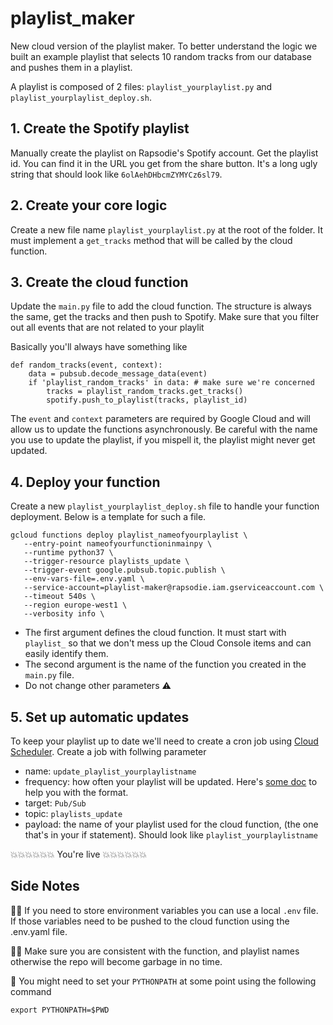 # playlist_maker
New cloud version of the playlist maker.
To better understand the logic we built an example playlist that selects 10 random tracks from our database and pushes them in a playlist.

A playlist is composed of 2 files: `playlist_yourplaylist.py` and `playlist_yourplaylist_deploy.sh`.

## 1. Create the Spotify playlist
Manually create the playlist on Rapsodie's Spotify account. 
Get the playlist id. You can find it in the URL you get from the share button. It's a long ugly string that should look like `6olAehDHbcmZYMYCz6sl79`.

## 2. Create your core logic
Create a new file name `playlist_yourplaylist.py` at the root of the folder.
It must implement a `get_tracks` method that will be called by the cloud function.

## 3. Create the cloud function
Update the `main.py` file to add the cloud function. The structure is always the same, get the tracks and then push to Spotify.
Make sure that you filter out all events that are not related to your playlit

Basically you'll always have something like
```
def random_tracks(event, context):
    data = pubsub.decode_message_data(event)
    if 'playlist_random_tracks' in data: # make sure we're concerned
        tracks = playlist_random_tracks.get_tracks()
        spotify.push_to_playlist(tracks, playlist_id)
```
The `event` and `context` parameters are required by Google Cloud and will allow us to update the functions asynchronously.
Be careful with the name you use to update the playlist, if you mispell it, the playlist might never get updated.

## 4. Deploy your function
Create a new `playlist_yourplaylist_deploy.sh` file to handle your function deployment.
Below is a template for such a file.
```
gcloud functions deploy playlist_nameofyourplaylist \
   --entry-point nameofyourfunctioninmainpy \
   --runtime python37 \
   --trigger-resource playlists_update \
   --trigger-event google.pubsub.topic.publish \
   --env-vars-file=.env.yaml \
   --service-account=playlist-maker@rapsodie.iam.gserviceaccount.com \
   --timeout 540s \
   --region europe-west1 \
   --verbosity info \
```

- The first argument defines the cloud function. It must start with `playlist_` so that we don't mess up the Cloud Console items and can easily identify them.
- The second argument is the name of the function you created in the `main.py` file.
- Do not change other parameters ⚠️

## 5. Set up automatic updates
To keep your playlist up to date we'll need to create a cron job using [Cloud Scheduler](https://console.cloud.google.com/cloudscheduler?project=rapsodie).
Create a job with follwing parameter
- name: `update_playlist_yourplaylistname`
- frequency: how often your playlist will be updated. Here's [some doc](https://cloud.google.com/scheduler/docs/configuring/cron-job-schedules?authuser=2#defining_the_job_schedule) to help you with the format.
- target: `Pub/Sub`
- topic: `playlists_update`
- payload: the name of your playlist used for the cloud function, (the one that's in your if statement). Should look like `playlist_yourplaylistname`

💥💥💥💥💥💥 You're live 💥💥💥💥💥💥

## Side Notes
🕵️‍♀️ If you need to store environment variables you can use a local `.env` file. If those variables need to be pushed to the cloud function using the .env.yaml file.

👨‍🏫 Make sure you are consistent with the function, and playlist names otherwise the repo will become garbage in no time.


🐍 You might need to set your `PYTHONPATH` at some point using the following command
```
export PYTHONPATH=$PWD
```
